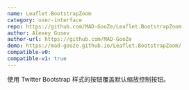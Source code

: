 ```yaml
---
name: Leaflet.BootstrapZoom
category: user-interface
repo: https://github.com/MAD-GooZe/Leaflet.BootstrapZoom
author: Alexey Gusev
author-url: https://github.com/MAD-GooZe
demo: https://mad-gooze.github.io/Leaflet.BootstrapZoom/
compatible-v0:
compatible-v1: true
---
```


使用 Twitter Bootstrap 样式的按钮覆盖默认缩放控制按钮。
